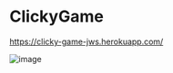 # ClickyGame

https://clicky-game-jws.herokuapp.com/

![image](https://user-images.githubusercontent.com/47361606/59459655-ec69e900-8de2-11e9-9a7f-5640f2ebc33a.png)
